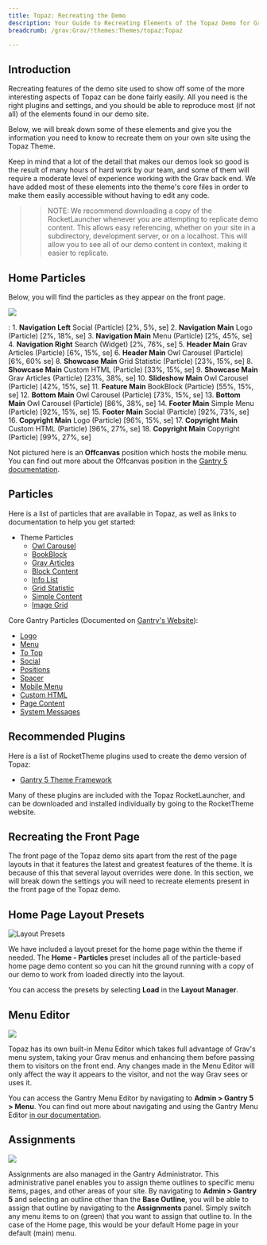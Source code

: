 ```yaml
---
title: Topaz: Recreating the Demo
description: Your Guide to Recreating Elements of the Topaz Demo for Grav
breadcrumb: /grav:Grav/!themes:Themes/topaz:Topaz

---
```


Introduction
-----

Recreating features of the demo site used to show off some of the more interesting aspects of Topaz can be done fairly easily. All you need is the right plugins and settings, and you should be able to reproduce most (if not all) of the elements found in our demo site.

Below, we will break down some of these elements and give you the information you need to know to recreate them on your own site using the Topaz Theme.

Keep in mind that a lot of the detail that makes our demos look so good is the result of many hours of hard work by our team, and some of them will require a moderate level of experience working with the Grav back end. We have added most of these elements into the theme's core files in order to make them easily accessible without having to edit any code.

>> NOTE: We recommend downloading a copy of the RocketLauncher whenever you are attempting to replicate demo content. This allows easy referencing, whether on your site in a subdirectory, development server, or on a localhost. This will allow you to see all of our demo content in context, making it easier to replicate.

Home Particles
-----

Below, you will find the particles as they appear on the front page.

![](assets/topaz2.png)

:   1. **Navigation Left** Social (Particle) [2%, 5%, se]
    2. **Navigation Main** Logo (Particle) [2%, 18%, se]
    3. **Navigation Main** Menu (Particle) [2%, 45%, se]
    4. **Navigation Right** Search (Widget) [2%, 76%, se]
    5. **Header Main** Grav Articles (Particle) [6%, 15%, se]
    6. **Header Main** Owl Carousel (Particle) [6%, 60% se]
    8. **Showcase Main** Grid Statistic (Particle) [23%, 15%, se]
    8. **Showcase Main** Custom HTML (Particle) [33%, 15%, se]
    9. **Showcase Main** Grav Articles (Particle) [23%, 38%, se]
    10. **Slideshow Main** Owl Carousel (Particle) [42%, 15%, se]
    11. **Feature Main** BookBlock (Particle) [55%, 15%, se]
    12. **Bottom Main** Owl Carousel (Particle) [73%, 15%, se]
    13. **Bottom Main** Owl Carousel (Particle) [86%, 38%, se]
    14. **Footer Main** Simple Menu (Particle) [92%, 15%, se]
    15. **Footer Main** Social (Particle) [92%, 73%, se]
    16. **Copyright Main** Logo (Particle) [96%, 15%, se]
    17. **Copyright Main** Custom HTML (Particle) [96%, 27%, se]
    18. **Copyright Main** Copyright (Particle) [99%, 27%, se]

Not pictured here is an **Offcanvas** position which hosts the mobile menu. You can find out more about the Offcanvas position in the [Gantry 5 documentation](http://docs.gantry.org/gantry5/configure/layout-manager#offcanvas-section).

Particles
-----

Here is a list of particles that are available in Topaz, as well as links to documentation to help you get started:

* Theme Particles
    * [Owl Carousel](particle_owl.md)
    * [BookBlock](particle_book.md)
    * [Grav Articles](particle_grav.md)
    * [Block Content](particle_block.md)
    * [Info List](particle_info.md)
    * [Grid Statistic](particle_grid.md)
    * [Simple Content](particle_simple.md)
    * [Image Grid](particle_image.md)

Core Gantry Particles (Documented on [Gantry's Website](http://gantry.org)):

* [Logo](http://docs.gantry.org/gantry5/particles/logo)
* [Menu](http://docs.gantry.org/gantry5/particles/menu-control)
* [To Top](http://docs.gantry.org/gantry5/particles/to-top)
* [Social](http://docs.gantry.org/gantry5/particles/social)
* [Positions](http://docs.gantry.org/gantry5/particles/position)
* [Spacer](http://docs.gantry.org/gantry5/particles/spacer)
* [Mobile Menu](http://docs.gantry.org/gantry5/particles/mobile-menu)
* [Custom HTML](http://docs.gantry.org/gantry5/particles/custom-html)
* [Page Content](http://docs.gantry.org/gantry5/particles/page-content)
* [System Messages](http://docs.gantry.org/gantry5/particles/system-messages)

Recommended Plugins
-----

Here is a list of RocketTheme plugins used to create the demo version of Topaz:

* [Gantry 5 Theme Framework](http://gantry.org/)

Many of these plugins are included with the Topaz RocketLauncher, and can be downloaded and installed individually by going to the RocketTheme website.

Recreating the Front Page
-----

The front page of the Topaz demo sits apart from the rest of the page layouts in that it features the latest and greatest features of the theme. It is because of this that several layout overrides were done. In this section, we will break down the settings you will need to recreate elements present in the front page of the Topaz demo.

Home Page Layout Presets
-----

![Layout Presets](assets/layout_presets.jpeg)

We have included a layout preset for the home page within the theme if needed. The **Home - Particles** preset includes all of the particle-based home page demo content so you can hit the ground running with a copy of our demo to work from loaded directly into the layout.

You can access the presets by selecting **Load** in the **Layout Manager**.

Menu Editor
-----

![](assets/menu_1.jpeg)

Topaz has its own built-in Menu Editor which takes full advantage of Grav's menu system, taking your Grav menus and enhancing them before passing them to visitors on the front end. Any changes made in the Menu Editor will only affect the way it appears to the visitor, and not the way Grav sees or uses it.

You can access the Gantry Menu Editor by navigating to **Admin > Gantry 5 > Menu**. You can find out more about navigating and using the Gantry Menu Editor [in our documentation](http://docs.gantry.org/gantry5/configure/menu-editor).

Assignments
-----

![](assets/assignments_1.jpeg)

Assignments are also managed in the Gantry Administrator. This administrative panel enables you to assign theme outlines to specific menu items, pages, and other areas of your site. By navigating to **Admin > Gantry 5** and selecting an outline other than the **Base Outline**, you will be able to assign that outline by navigating to the **Assignments** panel. Simply switch any menu items to on (green) that you want to assign that outline to. In the case of the Home page, this would be your default Home page in your default (main) menu.
